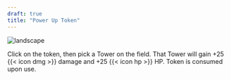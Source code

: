 ```yaml
---
draft: true
title: "Power Up Token"
---
```


![landscape](/images/relics/spr_relic_5.png)


Click on the token, then pick a Tower on the field. That Tower will gain +25 {{< icon dmg >}} damage and +25 {{< icon hp >}} HP. Token is consumed upon use.
